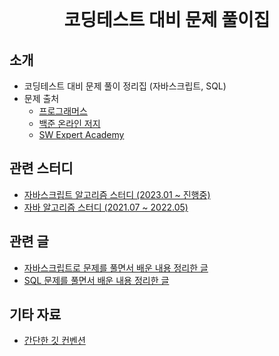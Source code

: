 <br />
<h1 align='center'>코딩테스트 대비 문제 풀이집</h1>

## 소개

- 코딩테스트 대비 문제 풀이 정리집 (자바스크립트, SQL)
- 문제 출처
  - [프로그래머스](https://programmers.co.kr/)
  - [백준 온라인 저지](https://www.acmicpc.net/)
  - [SW Expert Academy](https://swexpertacademy.com/main/main.do)

## 관련 스터디

- [자바스크립트 알고리즘 스터디 (2023.01 ~ 진행중)](https://github.com/js-study-algorithm/algorithm-study)
- [자바 알고리즘 스터디 (2021.07 ~ 2022.05)](https://github.com/SSAFY-11-Algorithm-Study/AlgorithmStudy)

## 관련 글

- [자바스크립트로 문제를 풀면서 배운 내용 정리한 글](https://anottrx.github.io/study/javascript_algorithm/)
- [SQL 문제를 풀면서 배운 내용 정리한 글](https://anottrx.github.io/study/sql/)

## 기타 자료

- [간단한 깃 컨벤션](https://github.com/anottrx/problem-solving/wiki/Git-Convention)

<br />
